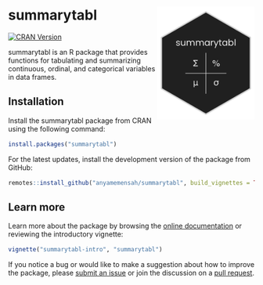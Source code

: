 
# summarytabl <img src="man/figures/summarytabl_logo.png" width = "200px" align = "right">

<!-- badges: start -->

[![CRAN
Version](https://www.r-pkg.org/badges/version/summarytabl)](https://CRAN.R-project.org/package=summarytabl)
<!-- badges: end -->

summarytabl is an R package that provides functions for tabulating and
summarizing continuous, ordinal, and categorical variables in data
frames.

## Installation

Install the summarytabl package from CRAN using the following command:

``` r
install.packages("summarytabl")
```

For the latest updates, install the development version of the package
from GitHub:

``` r
remotes::install_github("anyamemensah/summarytabl", build_vignettes = TRUE)
```

## Learn more

Learn more about the package by browsing the [online
documentation](https://anyamemensah.github.io/summarytabl/) or reviewing
the introductory vignette:

``` r
vignette("summarytabl-intro", "summarytabl")
```

If you notice a bug or would like to make a suggestion about how to
improve the package, please [submit an
issue](https://github.com/anyamemensah/summarytabl/issues) or join the
discussion on a [pull
request](https://github.com/anyamemensah/summarytabl/pulls).
